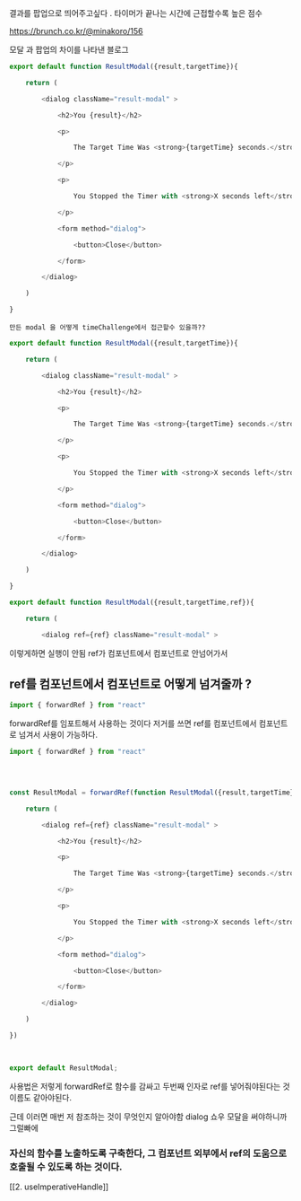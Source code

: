 결과를 팝업으로 띄어주고싶다 . 타이머가 끝나는 시간에 근접할수록 높은 점수 

https://brunch.co.kr/@minakoro/156

모달 과 팝업의 차이를 나타낸 블로그 

```jsx
export default function ResultModal({result,targetTime}){

    return (

        <dialog className="result-modal" >

            <h2>You {result}</h2>

            <p>

                The Target Time Was <strong>{targetTime} seconds.</strong>

            </p>

            <p>

                You Stopped the Timer with <strong>X seconds left</strong>

            </p>

            <form method="dialog">

                <button>Close</button>

            </form>

        </dialog>

    )

}
```

	만든 modal 을 어떻게 timeChallenge에서 접근할수 있을까?? 

```jsx
export default function ResultModal({result,targetTime}){

    return (

        <dialog className="result-modal" >

            <h2>You {result}</h2>

            <p>

                The Target Time Was <strong>{targetTime} seconds.</strong>

            </p>

            <p>

                You Stopped the Timer with <strong>X seconds left</strong>

            </p>

            <form method="dialog">

                <button>Close</button>

            </form>

        </dialog>

    )

}

export default function ResultModal({result,targetTime,ref}){

    return (

        <dialog ref={ref} className="result-modal" >
```

이렇게하면 실행이 안됨 ref가 컴포넌트에서 컴포넌트로 안넘어가서 

## ref를 컴포넌트에서 컴포넌트로 어떻게 넘겨줄까 ? 
```jsx
import { forwardRef } from "react"
```

forwardRef를 임포트해서 사용하는 것이다 
저거를 쓰면 ref를 컴포넌트에서 컴포넌트로 넘겨서 사용이 가능하다.
```jsx
import { forwardRef } from "react"

  
  

const ResultModal = forwardRef(function ResultModal({result,targetTime},ref){

    return (

        <dialog ref={ref} className="result-modal" >

            <h2>You {result}</h2>

            <p>

                The Target Time Was <strong>{targetTime} seconds.</strong>

            </p>

            <p>

                You Stopped the Timer with <strong>X seconds left</strong>

            </p>

            <form method="dialog">

                <button>Close</button>

            </form>

        </dialog>

    )

})

  

export default ResultModal;
```

사용법은 저렇게 forwardRef로 함수를 감싸고 두번째 인자로 ref를 넣어줘야된다는 것 이름도 같아야된다.

근데 이러면 매번 저 참조하는 것이 무엇인지 알아야함 dialog 쇼우 모달을 써야하니까 
그럴빠에 
### 자신의 함수를 노출하도록 구축한다, 그 컴포넌트 외부에서 ref의 도움으로 호출될 수  있도록 하는 것이다.

[[2. useImperativeHandle]]
